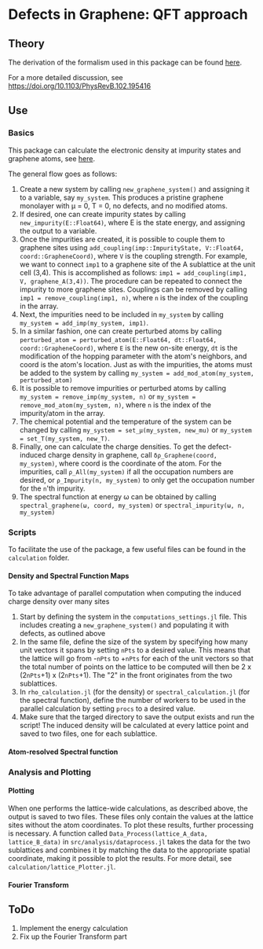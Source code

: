 # Defects in Graphene: QFT approach

## Theory

The derivation of the formalism used in this package can be found [here](https://github.com/rodinalex/graphene-QFT-defects/blob/main/Theory/Theory.pdf).

For a more detailed discussion, see https://doi.org/10.1103/PhysRevB.102.195416

## Use

### Basics

This package can calculate the electronic density at impurity states and graphene atoms, see [here](https://github.com/rodinalex/graphene-QFT-defects/blob/main/example/example.jl).

The general flow goes as follows:
1. Create a new system by calling `new_graphene_system()` and assigning it to a variable, say `my_system`. This produces a pristine graphene monolayer with μ = 0, T = 0, no defects, and no modified atoms.
2. If desired, one can create impurity states by calling `new_impurity(E::Float64)`, where E is the state energy, and assigning the output to a variable.
3. Once the impurities are created, it is possible to couple them to graphene sites using `add_coupling(imp::ImpurityState, V::Float64, coord::GrapheneCoord)`, where `V` is the coupling strength. For example, we want to connect `imp1` to a graphene site of the A sublattice at the unit cell (3,4). This is accomplished as follows: `imp1 = add_coupling(imp1, V, graphene_A(3,4))`. The procedure can be repeated to connect the impurity to more graphene sites. Couplings can be removed by calling `imp1 = remove_coupling(imp1, n)`, where `n` is the index of the coupling in the array.
4. Next, the impurities need to be included in `my_system` by calling `my_system = add_imp(my_system, imp1)`.
5. In a similar fashion, one can create perturbed atoms by calling `perturbed_atom = perturbed_atom(E::Float64, dt::Float64, coord::GrapheneCoord)`, where `E` is the new on-site energy, `dt` is the modification of the hopping parameter with the atom's neighbors, and coord is the atom's location. Just as with the impurities, the atoms must be added to the system by calling `my_system = add_mod_atom(my_system, perturbed_atom)`
6. It is possible to remove impurities or perturbed atoms by calling `my_system = remove_imp(my_system, n)` or `my_system = remove_mod_atom(my_system, n)`, where `n` is the index of the impurity/atom in the array.
7. The chemical potential and the temperature of the system can be changed by calling `my_system = set_μ(my_system, new_mu)` or `my_system = set_T(my_system, new_T)`.
8. Finally, one can calculate the charge densities. To get the defect-induced charge density in graphene, call `δρ_Graphene(coord, my_system)`, where coord is the coordinate of the atom. For the impurities, call `ρ_All(my_system)` if all the occupation numbers are desired, or `ρ_Impurity(n, my_system)` to only get the occupation number for the `n`'th impurity.
9. The spectral function at energy ω can be obtained by calling `spectral_graphene(ω, coord, my_system)` or `spectral_impurity(ω, n, my_system)`

### Scripts

To facilitate the use of the package, a few useful files can be found in the `calculation` folder.

#### Density and Spectral Function Maps
To take advantage of parallel computation when computing the induced charge density over many sites
1. Start by defining the system in the `computations_settings.jl` file. This includes creating a `new_graphene_system()` and populating it with defects, as outlined above
2. In the same file, define the size of the system by specifying how many unit vectors it spans by setting `nPts` to a desired value. This means that the lattice will go from -`nPts` to +`nPts` for each of the unit vectors so that the total number of points on the lattice to be computed will then be 2 x (2`nPts`+1) x (2`nPts`+1). The "2" in the front originates from the two sublattices.
3. In `rho_calculation.jl` (for the density) or `spectral_calculation.jl` (for the spectral function), define the number of workers to be used in the parallel calculation by setting `procs` to a desired value.
4. Make sure that the targed directory to save the output exists and run the script! The induced density will be calculated at every lattice point and saved to two files, one for each sublattice.

#### Atom-resolved Spectral function

### Analysis and Plotting

#### Plotting

When one performs the lattice-wide calculations, as described above, the output is saved to two files. These files only contain the values at the lattice sites without the atom coordinates. To plot these results, further processing is necessary. A function called `Data_Process(lattice_A_data, lattice_B_data)` in `src/analysis/dataprocess.jl` takes the data for the two sublattices and combines it by matching the data to the appropriate spatial coordinate, making it possible to plot the results. For more detail, see `calculation/lattice_Plotter.jl`.

#### Fourier Transform



## ToDo

1. Implement the energy calculation
2. Fix up the Fourier Transform part
